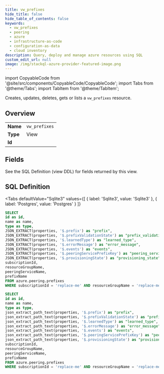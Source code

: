 ```yaml
--- 
title: vw_prefixes
hide_title: false
hide_table_of_contents: false
keywords:
  - vw_prefixes
  - peering
  - azure
  - infrastructure-as-code
  - configuration-as-data
  - cloud inventory
description: Query, deploy and manage azure resources using SQL
custom_edit_url: null
image: /img/stackql-azure-provider-featured-image.png
---
```


import CopyableCode from '@site/src/components/CopyableCode/CopyableCode';
import Tabs from '@theme/Tabs';
import TabItem from '@theme/TabItem';

Creates, updates, deletes, gets or lists a <code>vw_prefixes</code> resource.

## Overview
<table><tbody>
<tr><td><b>Name</b></td><td><code>vw_prefixes</code></td></tr>
<tr><td><b>Type</b></td><td>View</td></tr>
<tr><td><b>Id</b></td><td><CopyableCode code="azure.peering.vw_prefixes" /></td></tr>
</tbody></table>

## Fields

See the SQL Definition (view DDL) for fields returned by this view.

## SQL Definition

<Tabs
defaultValue="Sqlite3"
values={[
{ label: 'Sqlite3', value: 'Sqlite3' },
{ label: 'Postgres', value: 'Postgres' }
]}
>
<TabItem value="Sqlite3">

```sql
SELECT
id as id,
name as name,
type as type,
JSON_EXTRACT(properties, '$.prefix') as "prefix",
JSON_EXTRACT(properties, '$.prefixValidationState') as "prefix_validation_state",
JSON_EXTRACT(properties, '$.learnedType') as "learned_type",
JSON_EXTRACT(properties, '$.errorMessage') as "error_message",
JSON_EXTRACT(properties, '$.events') as "events",
JSON_EXTRACT(properties, '$.peeringServicePrefixKey') as "peering_service_prefix_key",
JSON_EXTRACT(properties, '$.provisioningState') as "provisioning_state",
subscriptionId,
resourceGroupName,
peeringServiceName,
prefixName
FROM azure.peering.prefixes
WHERE subscriptionId = 'replace-me' AND resourceGroupName = 'replace-me' AND peeringServiceName = 'replace-me';
```

</TabItem>
<TabItem value="Postgres">

```sql
SELECT
id as id,
name as name,
type as type,
json_extract_path_text(properties, '$.prefix') as "prefix",
json_extract_path_text(properties, '$.prefixValidationState') as "prefix_validation_state",
json_extract_path_text(properties, '$.learnedType') as "learned_type",
json_extract_path_text(properties, '$.errorMessage') as "error_message",
json_extract_path_text(properties, '$.events') as "events",
json_extract_path_text(properties, '$.peeringServicePrefixKey') as "peering_service_prefix_key",
json_extract_path_text(properties, '$.provisioningState') as "provisioning_state",
subscriptionId,
resourceGroupName,
peeringServiceName,
prefixName
FROM azure.peering.prefixes
WHERE subscriptionId = 'replace-me' AND resourceGroupName = 'replace-me' AND peeringServiceName = 'replace-me';
```

</TabItem>
</Tabs>
